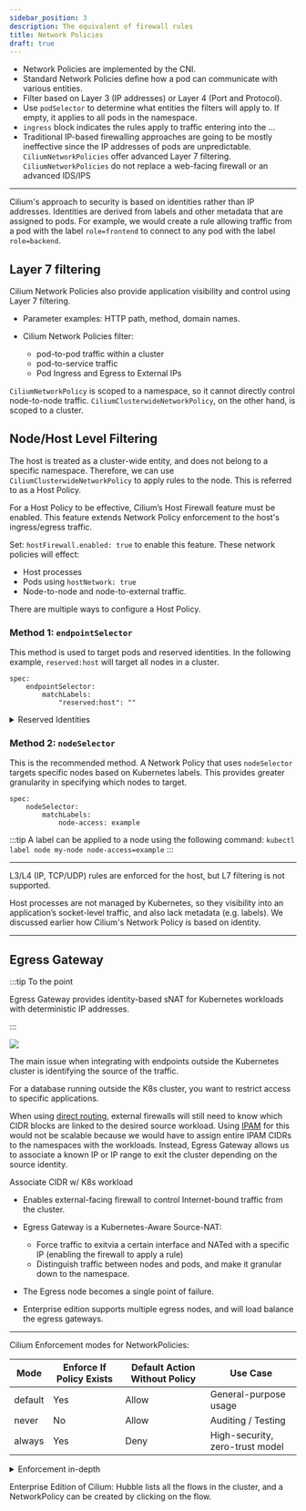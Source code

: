 ```yaml
---
sidebar_position: 3
description: The equivalent of firewall rules
title: Network Policies
draft: true
---
```


- Network Policies are implemented by the CNI.
- Standard Network Policies define how a pod can communicate with various entities.
- Filter based on Layer 3 (IP addresses) or Layer 4 (Port and Protocol).
- Use `podSelector` to determine what entities the filters will apply to. If empty, it applies to all pods in the namespace.
- `ingress` block indicates the rules apply to traffic entering into the ...
- Traditional IP-based firewalling approaches are going to be mostly ineffective since the IP addresses of pods are unpredictable.
`CiliumNetworkPolicies` offer advanced Layer 7 filtering.
`CiliumNetworkPolicies` do not replace a web-facing firewall or an advanced IDS/IPS

---

Cilium's approach to security is based on identities rather than IP addresses.
Identities are derived from labels and other metadata that are assigned to pods.
For example, we would create a rule allowing traffic from a pod with the label `role=frontend` to connect to any pod with the label `role=backend`.


## Layer 7 filtering
Cilium Network Policies also provide application visibility and control using Layer 7 filtering.
- Parameter examples: HTTP path, method, domain names.

- Cilium Network Policies filter: 
    - pod-to-pod traffic within a cluster
    - pod-to-service traffic
    - Pod Ingress and Egress to External IPs

`CiliumNetworkPolicy` is scoped to a namespace, so it cannot directly control node-to-node traffic.
`CiliumClusterwideNetworkPolicy`, on the other hand, is scoped to a cluster.

## Node/Host Level Filtering
The host is treated as a cluster-wide entity, and does not belong to a specific namespace.
Therefore, we can use `CiliumClusterwideNetworkPolicy` to apply rules to the node.
This is referred to as a Host Policy.

For a Host Policy to be effective, Cilium’s Host Firewall feature must be enabled. This feature extends Network Policy enforcement to the host's ingress/egress traffic.

Set: `hostFirewall.enabled: true` to enable this feature.
These network policies will effect:
- Host processes
- Pods using `hostNetwork: true`
- Node-to-node and node-to-external traffic.

There are multiple ways to configure a Host Policy.

### Method 1: `endpointSelector`

This method is used to target pods and reserved identities. In the following example, `reserved:host` will target all nodes in a cluster.

```
spec:
    endpointSelector:
        matchLabels:
            "reserved:host": ""
```

<details>
<summary> Reserved Identities </summary>

Reserved Identities are especially useful when no Kubernetes label exists for the traffic source.

| Identity       | Description                                                                                                          |
|----------------|----------------------------------------------------------------------------------------------------------------------|
| world          | All traffic from or to outside the cluster                                                                           |
| cluster        | Internal cluster traffic between pods that are managed by Cilium                                                    |
| kube-apiserver | Allow or restrict traffic to/from the control plane                                                                  |
| host           | Matches traffic to/from the host, rather than a pod. This applies to all nodes in the cluster.                      |
| unmanaged      | Matches endpoints not managed by Cilium                                                                              |
| remote-node    | Node IPs of other Cilium-managed nodes; helpful for securing node-to-node traffic when using encrypted tunneling.   |

Reserved Identities are best used in `fromEntities` / `toEntities`, e.g.:

```
ingress:
- fromEntities:
  - world
```

</details>

### Method 2: `nodeSelector`
This is the recommended method. A Network Policy that uses `nodeSelector` targets specific nodes based on Kubernetes labels. This provides greater granularity in specifying which nodes to target.

```
spec:
    nodeSelector:
        matchLabels:
            node-access: example
```

:::tip
A label can be applied to a node using the following command: `kubectl label node my-node node-access=example`
:::

---

L3/L4 (IP, TCP/UDP) rules are enforced for the host, but L7 filtering is not supported.

Host processes are not managed by Kubernetes, so they visibility into an application’s socket-level traffic, and also lack metadata (e.g. labels). We discussed earlier how Cilium's Network Policy is based on identity.


---

## Egress Gateway
:::tip To the point

Egress Gateway provides identity-based sNAT for Kubernetes workloads with deterministic IP addresses.

:::




![](https://play.instruqt.com/assets/tracks/ylhikjm5qpjv/2c3d646c3afa919249c23a457a5248da/assets/egress_gw_schema.png)

The main issue when integrating with endpoints outside the Kubernetes cluster is identifying the source of the traffic.

For a database running outside the K8s cluster, you want to restrict access to specific applications.

When using [direct routing](./routing.md#2-native--direct-routing), external firewalls will still need to know which CIDR blocks are linked to the desired source workload. Using [IPAM](./IPAM.md) for this would not be scalable because we would have to assign entire IPAM CIDRs to the namespaces with the workloads. Instead, Egress Gateway allows us to associate a known IP or IP range to exit the cluster depending on the source identity.



Associate CIDR w/ K8s workload

- Enables external-facing firewall to control Internet-bound traffic from the cluster.

- Egress Gateway is a Kubernetes-Aware Source-NAT:
    - Force traffic to exitvia a certain interface and NATed with a specific IP (enabling the firewall to apply a rule)
    - Distinguish traffic between nodes and pods, and make it granular down to the namespace.

- The Egress node becomes a single point of failure.
- Enterprise edition supports multiple egress nodes, and will load balance the egress gateways.


---

Cilium Enforcement modes for NetworkPolicies:

| Mode     | Enforce If Policy Exists | Default Action Without Policy | Use Case                        |
|----------|---------------------------|-------------------------------|---------------------------------|
| default  | Yes                       | Allow                         | General-purpose usage           |
| never    | No                        | Allow                         | Auditing / Testing              |
| always   | Yes                       | Deny                          | High-security, zero-trust model |

<details>
<summary> Enforcement in-depth </summary>

### `default`
    - **Behavior**: Network policies are enforced only if they exist. If no policy applies to the endpoint, all traffic is allowed.
    - **Implication**: Once a policy is attached to an endpoint, enforcement kicks in — only traffic explicitly allowed by the policy is permitted. If no policies match, traffic is not denied by default.
    - **Use case**: This is the standard mode and is often the default behavior.

---

### `never`
    - **Behavior**: Cilium does not enforce any policy, regardless of whether one is defined.
    - **Implication**: All traffic is allowed, making it useful for auditing or testing policies without enforcing them.
    - **Use case**: Ideal for staging environments or when testing the impact of policies before enabling enforcement.

---

### `always`
    - **Behavior**: Cilium enforces policies even if none are defined.
    - **Implication**: In the absence of a matching policy, all traffic is dropped. This ensures that traffic is only allowed when explicitly permitted.
    - **Use case**: Highly secure environments where a deny-by-default stance is necessary, enforcing zero trust by default.

</details>

Enterprise Edition of Cilium: Hubble lists all the flows in the cluster, and a NetworkPolicy can be created by clicking on the flow.